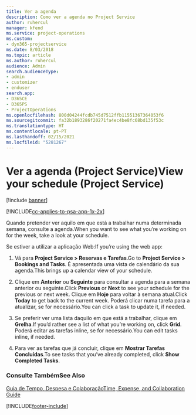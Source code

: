 ```yaml
---
title: Ver a agenda
description: Como ver a agenda no Project Service
author: ruhercul
manager: kfend
ms.service: project-operations
ms.custom:
- dyn365-projectservice
ms.date: 8/03/2018
ms.topic: article
ms.author: ruhercul
audience: Admin
search.audienceType:
- admin
- customizer
- enduser
search.app:
- D365CE
- D365PS
- ProjectOperations
ms.openlocfilehash: 800d04244fcdb745d7512ffb11551367364053f6
ms.sourcegitcommit: fa32b1893286f20271fa4ec4be8fc68bd135f53c
ms.translationtype: HT
ms.contentlocale: pt-PT
ms.lasthandoff: 02/15/2021
ms.locfileid: "5281267"
---
```

# <a name="view-your-schedule-project-service"></a><span data-ttu-id="ac408-103">Ver a agenda (Project Service)</span><span class="sxs-lookup"><span data-stu-id="ac408-103">View your schedule (Project Service)</span></span>

[!include [banner](../includes/psa-now-project-operations.md)]

[!INCLUDE[cc-applies-to-psa-app-1x-2x](../includes/cc-applies-to-psa-app-1x-2x.md)]

<span data-ttu-id="ac408-104">Quando pretender ver aquilo em que está a trabalhar numa determinada semana, consulte a agenda.</span><span class="sxs-lookup"><span data-stu-id="ac408-104">When you want to see what you’re working on for the week, take a look at your schedule.</span></span>  
  
 <span data-ttu-id="ac408-105">Se estiver a utilizar a aplicação Web:</span><span class="sxs-lookup"><span data-stu-id="ac408-105">If you’re using the web app:</span></span>  
  
1.  <span data-ttu-id="ac408-106">Vá para **Project Service > Reservas e Tarefas**.</span><span class="sxs-lookup"><span data-stu-id="ac408-106">Go to **Project Service > Bookings and Tasks**.</span></span> <span data-ttu-id="ac408-107">É apresentada uma vista de calendário da sua agenda.</span><span class="sxs-lookup"><span data-stu-id="ac408-107">This brings up a calendar view of your schedule.</span></span>  
  
2.  <span data-ttu-id="ac408-108">Clique em **Anterior** ou **Seguinte** para consultar a agenda para a semana anterior ou seguinte.</span><span class="sxs-lookup"><span data-stu-id="ac408-108">Click **Previous** or **Next** to see your schedule for the previous or next week.</span></span> <span data-ttu-id="ac408-109">Clique em **Hoje** para voltar à semana atual.</span><span class="sxs-lookup"><span data-stu-id="ac408-109">Click **Today** to get back to the current week.</span></span> <span data-ttu-id="ac408-110">Poderá clicar numa tarefa para a atualizar, se for necessário.</span><span class="sxs-lookup"><span data-stu-id="ac408-110">You can click a task to update it, if needed.</span></span>  
  
3.  <span data-ttu-id="ac408-111">Se preferir ver uma lista daquilo em que está a trabalhar, clique em **Grelha**.</span><span class="sxs-lookup"><span data-stu-id="ac408-111">If you’d rather see a list of what you’re working on, click **Grid**.</span></span> <span data-ttu-id="ac408-112">Poderá editar as tarefas inline, se for necessário.</span><span class="sxs-lookup"><span data-stu-id="ac408-112">You can edit tasks inline, if needed.</span></span>  
  
4.  <span data-ttu-id="ac408-113">Para ver as tarefas que já concluir, clique em **Mostrar Tarefas Concluídas**.</span><span class="sxs-lookup"><span data-stu-id="ac408-113">To see tasks that you’ve already completed, click **Show Completed Tasks**.</span></span>  
  
### <a name="see-also"></a><span data-ttu-id="ac408-114">Consulte Também</span><span class="sxs-lookup"><span data-stu-id="ac408-114">See Also</span></span>  
 [<span data-ttu-id="ac408-115">Guia de Tempo, Despesa e Colaboração</span><span class="sxs-lookup"><span data-stu-id="ac408-115">Time, Expense, and Collaboration Guide</span></span>](../psa/time-expense-collaboration-guide.md)


[!INCLUDE[footer-include](../includes/footer-banner.md)]